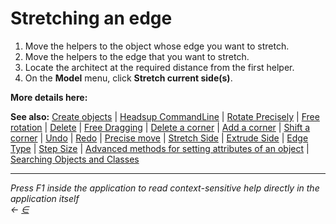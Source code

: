 # Stretching an edge

1. Move the helpers to the object whose edge you want to stretch.
2. Move the helpers to the edge that you want to stretch.
3. Locate the architect at the required distance from the first helper.
4. On the **Model** menu, click **Stretch current side(s)**.

**More details here:**

**See also:** [Create objects](https://docs.teamtad.com/actcreateobjnew) | [Headsup CommandLine](https://docs.teamtad.com/actshowcommandline) | [Rotate Precisely](https://docs.teamtad.com/action12) | [Free rotation](https://docs.teamtad.com/isrotating) | [Delete](https://docs.teamtad.com/action5) | [Free Dragging](https://docs.teamtad.com/isdraggingobj) | [Delete a corner](https://docs.teamtad.com/action18) | [Add a corner](https://docs.teamtad.com/action19) | [Shift a corner](https://docs.teamtad.com/action17) | [Undo](https://docs.teamtad.com/action15) | [Redo](https://docs.teamtad.com/action16) | [Precise move](https://docs.teamtad.com/action1) | [Stretch Side](https://docs.teamtad.com/action13) | [Extrude Side](https://docs.teamtad.com/action14) | [Edge Type](https://docs.teamtad.com/docurve) | [Step Size](https://docs.teamtad.com/stepsizeview) | [Advanced methods for setting attributes of an object](https://docs.teamtad.com/advanced\_methods\_for\_setting\_attributes\_of\_an\_object) | [Searching Objects and Classes](https://docs.teamtad.com/searchobjclass)

***

_Press F1 inside the application to read context-sensitive help directly in the application itself_\
_←_ [_∈_](https://docs.teamtad.com/stretching\_an\_edge?do=edit)
